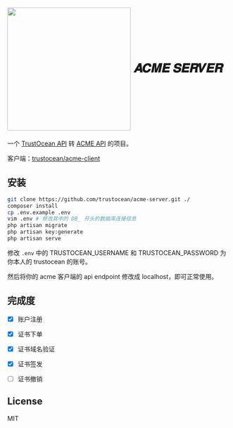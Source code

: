 <h1 valign="middle">
    <img src="https://console.trustocean.com/templates/lagom/assets/img/logo/logo_big.svg"  valign="middle" width="280">
    <span style="font-size:28px" valign="middle">𝑨𝑪𝑴𝑬 𝑺𝑬𝑹𝑽𝑬𝑹</span>
</h1>

一个 [TrustOcean API](https://api.trustocean.com/?from=github-trustocean-acme) 转 [ACME API](https://tools.ietf.org/html/draft-ietf-acme-acme-09) 的项目。

客户端：[trustocean/acme-client](https://github.com/trustocean/acme-client/)


## 安装

```bash
git clone https://github.com/trustocean/acme-server.git ./
composer install
cp .env.example .env
vim .env # 修改其中的 DB_ 开头的数据库连接信息
php artisan migrate
php artisan key:generate
php artisan serve
```
修改 `.env` 中的 TRUSTOCEAN_USERNAME 和 TRUSTOCEAN_PASSWORD 为你本人的 trustocean 的账号。

然后将你的 acme 客户端的 api endpoint 修改成 localhost，即可正常使用。


## 完成度

- [x] 账户注册
- [x] 证书下单
- [x] 证书域名验证
- [x] 证书签发
- [ ] 证书撤销


## License

MIT
